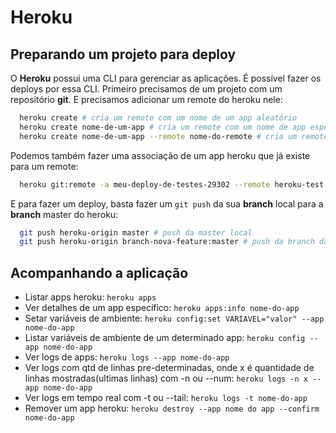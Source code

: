 # Heroku

## Preparando um projeto para deploy
O __Heroku__ possui uma CLI para gerenciar as aplicações. É possível fazer os deploys por essa CLI.
Primeiro precisamos de um projeto com um repositório __git__. E precisamos adicionar um remote do heroku nele:
```bash
  heroku create # cria um remote com um nome de um app aleatório
  heroku create nome-de-um-app # cria um remote com um nome de app específico
  heroku create nome-de-um-app --remote nome-do-remote # cria um remote com um nome específico juntamente com um nome de um app especificado tbm
```
Podemos também fazer uma associação de um app heroku que já existe para um remote:
```bash
  heroku git:remote -a meu-deploy-de-testes-29302 --remote heroku-test 
```
E para fazer um deploy, basta fazer um `git push` da sua __branch__ local para a __branch__ master do heroku:
```bash
  git push heroku-origin master # push da master local
  git push heroku-origin branch-nova-feature:master # push da branch da nova feature local
```
## Acompanhando a aplicação
- Listar apps heroku: `heroku apps`
- Ver detalhes de um app específico: `heroku apps:info nome-do-app`
- Setar variáveis de ambiente: `heroku config:set VARIAVEL="valor" --app nome-do-app`
- Listar variáveis de ambiente de um determinado app: `heroku config --app nome-do-app`
- Ver logs de apps: `heroku logs --app nome-do-app`
- Ver logs com qtd de linhas pre-determinadas, onde x é quantidade de linhas mostradas(ultimas linhas) com -n ou --num: `heroku logs -n x --app nome-do-app`
- Ver logs em tempo real com -t ou --tail: `heroku logs -t nome-do-app`
- Remover um app heroku: `heroku destroy --app nome do app --confirm nome-do-app`